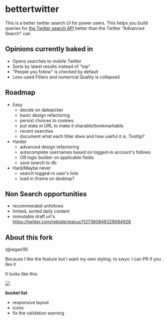 # bettertwitter

This is a better twitter search UI for power users. This helps you build queries for [the Twitter search API](/DOCS.md) better than the Twitter "Advanced Search" can

## Opinions currently baked in

- Opens searches to mobile Twitter
- Sorts by latest results instead of "top"
- "People you follow" is checked by default
- Less-used Filters and numerical Quality is collapsed

## Roadmap

- Easy
  - decide on datepicker
  - basic design refactoring
  - persist choices to cookies
  - put state in URL to make it sharable/bookmarkable
  - recent searches
  - document what each filter does and how useful it is. Tooltip?
- Harder
  - advanced design refactoring
  - autocomplete usernames based on logged-in account's follows
  - OR logic builder on applicable fields
  - save search to db
- Hard/Maybe never
  - search logged-in user's lists
  - load in iframe on desktop?
 

## Non Search opportunities

- recommended unfollows
- limited, sorted daily content
- immutable draft url's https://twitter.com/rektide/status/1127360848329084928

## About this fork

(@wgao19)

Because I like the feature but I want my own styling. to swyx: I can PR if you like it

It looks like this:

![](https://i.imgur.com/RefVXlk.png)

**bucket list**

- responsive layout
- icons
- fix the validation warning
